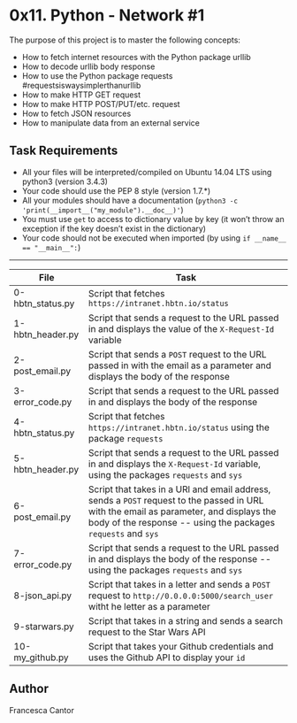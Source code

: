 # 0x11. Python - Network #1

The purpose of this project is to master the following concepts:
- How to fetch internet resources with the Python package urllib
- How to decode urllib body response
- How to use the Python package requests #requestsiswaysimplerthanurllib
- How to make HTTP GET request
- How to make HTTP POST/PUT/etc. request
- How to fetch JSON resources
- How to manipulate data from an external service

## Task Requirements
- All your files will be interpreted/compiled on Ubuntu 14.04 LTS using python3 (version 3.4.3)
- Your code should use the PEP 8 style (version 1.7.*)
- All your modules should have a documentation (```python3 -c 'print(__import__("my_module").__doc__)'```)
- You must use ```get``` to access to dictionary value by key (it won’t throw an exception if the key doesn’t exist in the dictionary)
- Your code should not be executed when imported (by using ```if __name__ == "__main__":```)

---
File | Task
---|---
0-hbtn_status.py | Script that fetches ```https://intranet.hbtn.io/status```
1-hbtn_header.py | Script that sends a request to the URL passed in and displays the value of the ```X-Request-Id``` variable
2-post_email.py | Script that sends a ```POST``` request to the URL passed in with the email as a parameter and displays the body of the response
3-error_code.py | Script that sends a request to the URL passed in and displays the body of the response
4-hbtn_status.py | Script that fetches ```https://intranet.hbtn.io/status``` using the package ```requests```
5-hbtn_header.py | Script that sends a request to the URL passed in and displays the ```X-Request-Id``` variable, using the packages ```requests``` and ```sys```
6-post_email.py | Script that takes in a URl and email address, sends a ```POST``` request to the passed in URL with the email as parameter, and displays the body of the response -- using the packages ```requests``` and ```sys```
7-error_code.py | Script that sends a request to the URL passed in and displays the body of the response -- using the packages ```requests``` and ```sys```
8-json_api.py | Script that takes in a letter and sends a ```POST``` request to ```http://0.0.0.0:5000/search_user``` witht he letter as a parameter
9-starwars.py | Script that takes in a string and sends a search request to the Star Wars API
10-my_github.py | Script that takes your Github credentials and uses the Github API to display your ```id```

## Author
Francesca Cantor